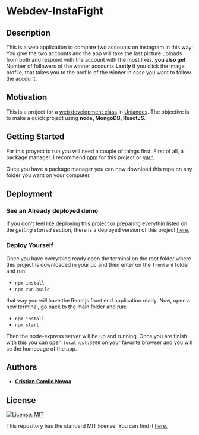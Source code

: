 # Webdev-InstaFight
## Description
This is a web application to compare two accounts on instagram in this way: You give the two accounts and the app will take the last picture uploads from both and respond with the account with the most likes. **you also get** Number of followers of the winner accounts **Lastly** if you click the image profile, that takes you to the profile of the winner in case you want to follow the account.

## Motivation
This is a project for a [web development class](http://johnguerra.co/classes/webDevelopment_spring_2018/) in [Uniandes](https://www.uniandes.edu.co). The objective is to make a quick project using **node, MongoDB, ReactJS**.

## Getting Started
For this proyect to run you will need a couple of things first. First of all, a package manager. I recommend [npm](https://www.npmjs.com/) for this project or [yarn](https://yarnpkg.com/en/docs/install).

Once you have a package manager you can now download this repo on any folder you want on your computer.

## Deployment

### See an Already deployed demo

If you don't feel like deploying this project or preparing everythin listed on the *getting started* section, there is a deployed version of this project [here.](https://webdev-instafight.herokuapp.com/)

### Deploy Yourself
Once you have everything ready open the terminal on the root folder where this project is downloaded in your pc and then enter on the `frontend` folder and run:
* ```npm install```
* ```npm run build```

that way you will have the Reactjs front end application ready. Now, open a new terminal, go back to the main folder and run:
* ```npm install```
* ```npm start```

Then the node-express server will be up and running. Once you are finish with this you can open `localhost:3000` on your favorite browser and you will se the homepage of the app.


## Authors
* [__Cristian Camilo Novoa__](https://github.com/ccnovoa11/)


## License
[![License: MIT](https://img.shields.io/badge/License-MIT-yellow.svg)](https://opensource.org/licenses/MIT)

This repository has the standard MIT license. You can find it [here.](https://github.com/ccnovoa11/parcial1Web/blob/master/LICENSE)
